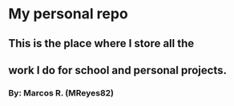 # My personal repo

## This is the place where I store all the
## work I do for school and personal projects.


### By: Marcos R. (MReyes82)